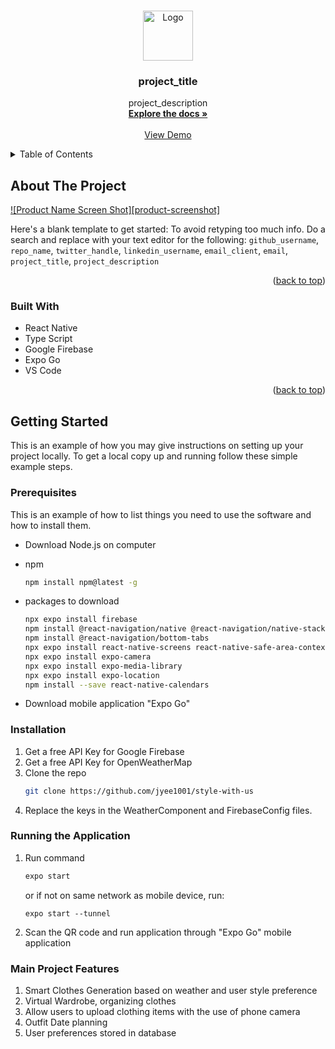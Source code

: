 <a name="readme-top"></a>

<!-- PROJECT LOGO -->
<br />
<div align="center">
  <a href="https://github.com/github_username/repo_name">
    <img src="https://i.ibb.co/pLmp6bL/swulogo.png" alt="Logo" width="80" height="80">
  </a>

<h3 align="center">project_title</h3>

  <p align="center">
    project_description
    <br />
    <a href="https://github.com/github_username/repo_name"><strong>Explore the docs »</strong></a>
    <br />
    <br />
    <a href="https://github.com/github_username/repo_name">View Demo</a>
    
  </p>
</div>

<!-- TABLE OF CONTENTS -->
<details>
  <summary>Table of Contents</summary>
  <ol>
    <li>
      <a href="#about-the-project">About The Project</a>
      <ul>
        <li><a href="#built-with">Built With</a></li>
      </ul>
    </li>
    <li>
      <a href="#getting-started">Getting Started</a>
      <ul>
        <li><a href="#prerequisites">Prerequisites</a></li>
        <li><a href="#installation">Installation</a></li>
      </ul>
    </li>
    <li><a href="#usage">Usage</a></li>
    <li><a href="#roadmap">Roadmap</a></li>
    <li><a href="#contributing">Contributing</a></li>
    <li><a href="#license">License</a></li>
    <li><a href="#contact">Contact</a></li>
    <li><a href="#acknowledgments">Acknowledgments</a></li>
  </ol>
</details>

<!-- ABOUT THE PROJECT -->

## About The Project

[![Product Name Screen Shot][product-screenshot]](https://example.com)

Here's a blank template to get started: To avoid retyping too much info. Do a search and replace with your text editor for the following: `github_username`, `repo_name`, `twitter_handle`, `linkedin_username`, `email_client`, `email`, `project_title`, `project_description`

<p align="right">(<a href="#readme-top">back to top</a>)</p>

### Built With

- React Native
- Type Script
- Google Firebase
- Expo Go
- VS Code

<p align="right">(<a href="#readme-top">back to top</a>)</p>

<!-- GETTING STARTED -->

## Getting Started

This is an example of how you may give instructions on setting up your project locally.
To get a local copy up and running follow these simple example steps.

### Prerequisites

This is an example of how to list things you need to use the software and how to install them.

- Download Node.js on computer
- npm
  ```sh
  npm install npm@latest -g
  ```
- packages to download

  ```sh
  npx expo install firebase
  npm install @react-navigation/native @react-navigation/native-stack
  npm install @react-navigation/bottom-tabs
  npx expo install react-native-screens react-native-safe-area-context
  npx expo install expo-camera
  npx expo install expo-media-library
  npx expo install expo-location
  npm install --save react-native-calendars

  ```

- Download mobile application "Expo Go"

### Installation

1. Get a free API Key for Google Firebase
2. Get a free API Key for OpenWeatherMap
3. Clone the repo
   ```sh
   git clone https://github.com/jyee1001/style-with-us
   ```
4. Replace the keys in the WeatherComponent and FirebaseConfig files.

### Running the Application

1. Run command
   ```sh
   expo start
   ```
   or if not on same network as mobile device, run:
   ```
   expo start --tunnel
   ```
2. Scan the QR code and run application through "Expo Go" mobile application

### Main Project Features

1. Smart Clothes Generation based on weather and user style preference
2. Virtual Wardrobe, organizing clothes
3. Allow users to upload clothing items with the use of phone camera
4. Outfit Date planning
5. User preferences stored in database
